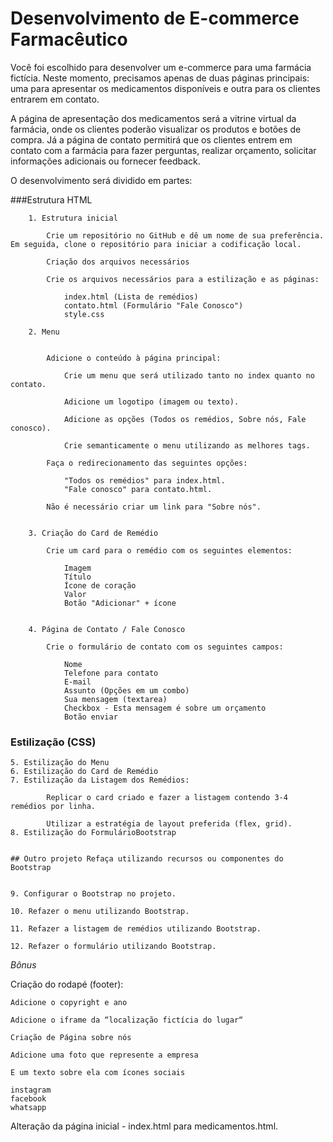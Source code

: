 # Desenvolvimento de E-commerce Farmacêutico

Você foi escolhido para desenvolver um e-commerce para uma farmácia fictícia. Neste momento, precisamos apenas de duas páginas principais: uma para apresentar os medicamentos disponíveis e outra para os clientes entrarem em contato.

A página de apresentação dos medicamentos será a vitrine virtual da farmácia, onde os clientes poderão visualizar os produtos e botões de compra. Já a página de contato permitirá que os clientes entrem em contato com a farmácia para fazer perguntas, realizar orçamento, solicitar informações adicionais ou fornecer feedback.

O desenvolvimento será dividido em partes:

###Estrutura HTML
    
        1. Estrutura inicial
        
            Crie um repositório no GitHub e dê um nome de sua preferência. Em seguida, clone o repositório para iniciar a codificação local.
            
            Criação dos arquivos necessários
            
            Crie os arquivos necessários para a estilização e as páginas:
            
                index.html (Lista de remédios)
                contato.html (Formulário "Fale Conosco")
                style.css
        
        2. Menu
           
        
            Adicione o conteúdo à página principal:
        
                Crie um menu que será utilizado tanto no index quanto no contato.
        
                Adicione um logotipo (imagem ou texto).
        
                Adicione as opções (Todos os remédios, Sobre nós, Fale conosco).
        
                Crie semanticamente o menu utilizando as melhores tags.
        
            Faça o redirecionamento das seguintes opções:
        
                "Todos os remédios" para index.html.
                "Fale conosco" para contato.html.
        
            Não é necessário criar um link para "Sobre nós".
           
        
        3. Criação do Card de Remédio
        
            Crie um card para o remédio com os seguintes elementos:
        
                Imagem
                Título
                Ícone de coração
                Valor
                Botão "Adicionar" + ícone
        
        
        4. Página de Contato / Fale Conosco
        
            Crie o formulário de contato com os seguintes campos:
        
                Nome
                Telefone para contato
                E-mail
                Assunto (Opções em um combo)
                Sua mensagem (textarea)
                Checkbox - Esta mensagem é sobre um orçamento
                Botão enviar
       
    
### Estilização (CSS)
    
    
    5. Estilização do Menu
    6. Estilização do Card de Remédio
    7. Estilização da Listagem dos Remédios:
    
            Replicar o card criado e fazer a listagem contendo 3-4 remédios por linha.
    
            Utilizar a estratégia de layout preferida (flex, grid).
    8. Estilização do FormulárioBootstrap
    
    
    ## Outro projeto Refaça utilizando recursos ou componentes do Bootstrap
    
    
    9. Configurar o Bootstrap no projeto.
    
    10. Refazer o menu utilizando Bootstrap.
    
    11. Refazer a listagem de remédios utilizando Bootstrap.
    
    12. Refazer o formulário utilizando Bootstrap.

    

*Bônus*

Criação do rodapé (footer):

    Adicione o copyright e ano

    Adicione o iframe da “localização fictícia do lugar“

    Criação de Página sobre nós

    Adicione uma foto que represente a empresa

    E um texto sobre ela com ícones sociais

    instagram
    facebook
    whatsapp

Alteração da página inicial - index.html para medicamentos.html.
